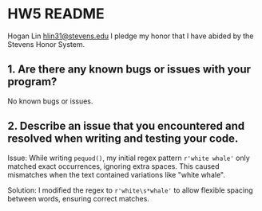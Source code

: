 # HW5 README
Hogan Lin hlin31@stevens.edu
I pledge my honor that I have abided by the Stevens Honor System.

## 1. Are there any known bugs or issues with your program?
No known bugs or issues.

## 2. Describe an issue that you encountered and resolved when writing and testing your code.
Issue:
While writing `pequod()`, my initial regex pattern `r'white whale'` only matched exact occurrences, ignoring extra spaces. This caused mismatches when the text contained variations like "white   whale".

Solution:
I modified the regex to `r'white\s*whale'` to allow flexible spacing between words, ensuring correct matches.
